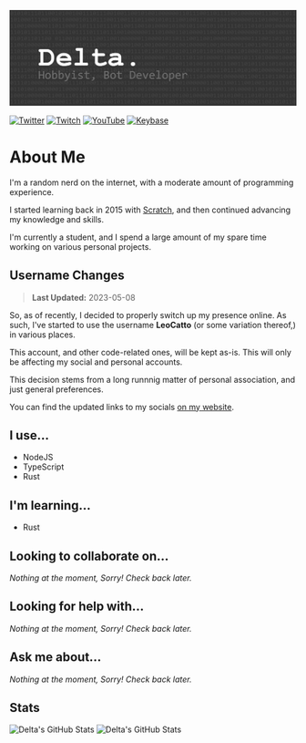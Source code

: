 ![Delta. Hobbyist, Bot Developer](Header.png)

[![Twitter][twitter-img]][twitter-url]
[![Twitch][twitch-img]][twitch-url]
[![YouTube][youtube-img]][youtube-url]
[![Keybase][keybase-img]][keybase-url]
<!-- ![LinkTree][linktree-img]][linktree-url] -->

# About Me

I'm a random nerd on the internet, with a moderate amount of programming experience.

I started learning back in 2015 with [Scratch](https://scratch.mit.edu), and then continued advancing my knowledge and skills.

I'm currently a student, and I spend a large amount of my spare time working on various personal projects.

## Username Changes

> **Last Updated:** 2023-05-08

So, as of recently, I decided to properly switch up my presence online. As such, I've started to use the username **LeoCatto** (or some variation thereof,) in various places.

This account, and other code-related ones, will be kept as-is. This will only be affecting my social and personal accounts.

This decision stems from a long runnnig matter of personal association, and just general preferences.

You can find the updated links to my socials [on my website](https://delta.is-a.dev/).

## I use...

<!--start:use-->
- NodeJS
- TypeScript
- Rust
<!--end:use-->

## I'm learning...

<!--start:learning-->
- Rust
<!--end:learning-->

## Looking to collaborate on...

<!--start:looking-to-collab-->
*Nothing at the moment, Sorry! Check back later.*
<!--end:looking-to-collab-->

## Looking for help with...

<!--start:looking-for-help-->
*Nothing at the moment, Sorry! Check back later.*
<!--end:looking-for-help-->

## Ask me about...

<!--start:ask-me-about-->
*Nothing at the moment, Sorry! Check back later.*
<!--end:ask-me-about-->

## Stats
![Delta's GitHub Stats](https://github-readme-stats.vercel.app/api?username=ProtogenDelta&show_icons=true&theme=gruvbox)
![Delta's GitHub Stats](https://github-readme-stats.vercel.app/api/top-langs?username=ProtogenDelta&show_icons=true&theme=gruvbox&layout=compact)

<!--
TODO: Implement some of these?

- 📫 How to reach me: ...
- 😄 Pronouns: ...
- ⚡ Fun fact: ...

TODO: Implement templating?
-->

<!-- [twitter-img]: https://img.shields.io/twitter/follow/TheDeltaProto?color=1d9bf0&label=Follow&logo=twitter&style=for-the-badge -->
[twitter-img]: https://img.shields.io/badge/follow-%40LeoCatsune-1DA1F2?logo=twitter&style=for-the-badge
[twitter-url]: https://twitter.com/LeoCatsune
[twitch-img]: https://img.shields.io/twitch/status/leocatto?color=9046ff&label=Twitch&logo=twitch&style=for-the-badge
[twitch-url]: https://twitch.tv/LeoCatto
[youtube-img]: https://img.shields.io/youtube/channel/subscribers/UCR_rDSaMq_2LvlyKfCKS2uw?label=Subscribe&logo=youtube&logoColor=f00&style=for-the-badge
[youtube-url]: https://www.youtube.com/channel/@protodelta?sub_confirmation=1
[keybase-img]: https://img.shields.io/keybase/pgp/protodelta?logo=keybase&style=for-the-badge
[keybase-url]: https://keybase.io/protodelta
<!-- [linktree-img]: https://img.shields.io/badge/LinkTree-Visit-39e09b?logo=linktree&style=for-the-badge -->
<!-- [linktree-url]: https://linktr.ee/deltaproto -->
